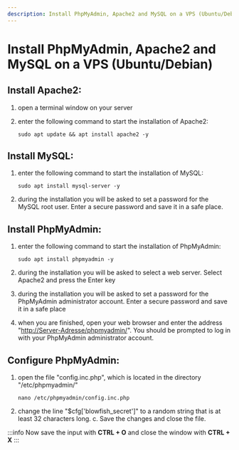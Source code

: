```yaml
---
description: Install PhpMyAdmin, Apache2 and MySQL on a VPS (Ubuntu/Debian)
---
```


# Install PhpMyAdmin, Apache2 and MySQL on a VPS (Ubuntu/Debian)

## Install Apache2:&#x20;

1. open a terminal window on your server &#x20;
2. enter the following command to start the installation of Apache2:&#x20;

    ```
    sudo apt update && apt install apache2 -y
    ```

## Install MySQL:&#x20;

1. enter the following command to start the installation of MySQL:

    ```
    sudo apt install mysql-server -y
    ```

2. during the installation you will be asked to set a password for the MySQL root user. Enter a secure password and save it in a safe place.

## Install PhpMyAdmin:&#x20;

1. enter the following command to start the installation of PhpMyAdmin:&#x20;

    ```
    sudo apt install phpmyadmin -y
    ```

2. during the installation you will be asked to select a web server. Select Apache2 and press the Enter key &#x20;
3. during the installation you will be asked to set a password for the PhpMyAdmin administrator account. Enter a secure password and save it in a safe place&#x20;
4. when you are finished, open your web browser and enter the address "<http://Server-Adresse/phpmyadmin/>". You should be prompted to log in with your PhpMyAdmin administrator account.

## Configure PhpMyAdmin:&#x20;

1. open the file "config.inc.php", which is located in the directory "/etc/phpmyadmin/" &#x20;

    ```
    nano /etc/phpmyadmin/config.inc.php
    ```

2. change the line "$cfg\['blowfish\_secret']" to a random string that is at least 32 characters long. c. Save the changes and close the file.

:::info
Now save the input with **CTRL + O** and close the window with **CTRL + X**
:::
